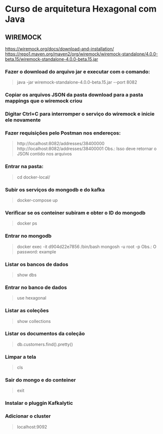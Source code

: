 # Curso de arquitetura Hexagonal com Java

## WIREMOCK
https://wiremock.org/docs/download-and-installation/
https://repo1.maven.org/maven2/org/wiremock/wiremock-standalone/4.0.0-beta.15/wiremock-standalone-4.0.0-beta.15.jar

### Fazer o download do arquivo jar e executar com o comando:
>java -jar wiremock-standalone-4.0.0-beta.15.jar --port 8082


### Copiar os arquivos JSON da pasta download para a pasta mappings que o wiremock criou
### Digitar Ctrl+C para interromper o serviço do wiremock e inicie ele novamente
### Fazer requisições pelo Postman nos endereços:
>http://localhost:8082/addresses/38400000
>http://localhost:8082/addresses/38400001
Obs.: Isso deve retornar o JSON contido nos arquivos

### Entrar na pasta:
>cd docker-local/
### Subir os serviços do mongodb e do kafka
>docker-compose up

### Verificar se os conteiner subiram e obter o ID do mongodb
>docker ps

### Entrar no mongodb 
>docker exec -it d904d22e7856 /bin/bash
>mongosh -u root -p
Obs.: O password: example
### Listar os bancos de dados
>show dbs
### Entrar no banco de dados
>use hexagonal
### Listar as coleções
>show collections
### Listar os documentos da coleção
>db.customers.find().pretty()
### Limpar a tela
>cls
### Sair do mongo e do conteiner
>exit

### Instalar o pluggin Kafkalytic
### Adicionar o cluster
>localhost:9092
